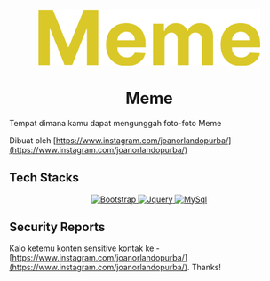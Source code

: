<p align="center">
    <a href="https://github.com/joanpoerba/meme">
        <img style="width: 400px;" src="public/img/logo.png" alt="Meme">
    </a>
</p>
<h1 align="center">Meme</h1>

Tempat dimana kamu dapat mengunggah foto-foto Meme

Dibuat oleh [https://www.instagram.com/joanorlandopurba/](https://www.instagram.com/joanorlandopurba/)

Tech Stacks
--------------------

<p align="center">
    <a href="https://getbootstrap.com/">
        <img style="width: 100px;" src="https://getbootstrap.com/docs/5.3/assets/brand/bootstrap-logo-shadow.png" alt="Bootstrap">
    </a>
    <a href="https://jquery.com/">
        <img style="width: 100px;" src="https://jquery.com/wp-content/themes/jquery/images/logo-jquery.png" alt="Jquery">
    </a>
    <a href="https://www.mysql.com/">
        <img style="width: 100px;" src="https://upload.wikimedia.org/wikipedia/fr/thumb/6/62/MySQL.svg/1200px-MySQL.svg.png" alt="MySql">
    </a>
</p>

Security Reports
----------------

Kalo ketemu konten sensitive kontak ke - [https://www.instagram.com/joanorlandopurba/](https://www.instagram.com/joanorlandopurba/). Thanks!